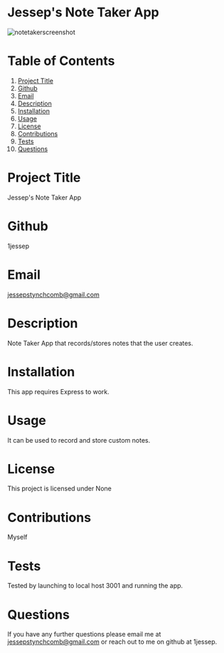 # Jessep's Note Taker App

![notetakerscreenshot](https://user-images.githubusercontent.com/110129027/207656423-75ddd426-4af8-4157-9db3-26eb06ffe887.png)

# Table of Contents

1. [Project Title](#Title)
2. [Github](#Github)
3. [Email](#Email)
4. [Description](#Description)
5. [Installation](#Installation)
6. [Usage](#Usage)
7. [License](#License)
8. [Contributions](#Contributions)
9. [Tests](#Tests)
10. [Questions](#Questions)

# Project Title

Jessep's Note Taker App

# Github

1jessep

# Email

jessepstynchcomb@gmail.com

# Description

Note Taker App that records/stores notes that the user creates.

# Installation

This app requires Express to work.

# Usage

It can be used to record and store custom notes.

# License

This project is licensed under None

# Contributions

Myself

# Tests

Tested by launching to local host 3001 and running the app.

# Questions

If you have any further questions please email me at jessepstynchcomb@gmail.com or reach out to me on github at 1jessep.
